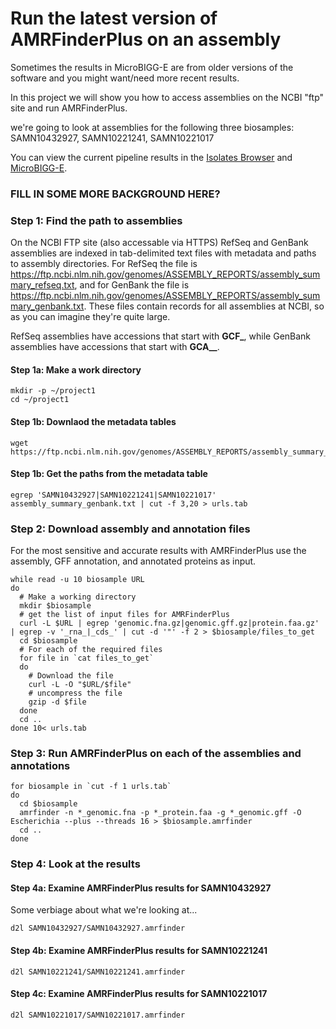 Run the latest version of AMRFinderPlus on an assembly
=======================================================

Sometimes the results in MicroBIGG-E are from older versions of the software and you might want/need more recent results.

In this project we will show you how to access assemblies on the NCBI "ftp" site and run AMRFinderPlus.

we're going to look at assemblies for the following three biosamples: SAMN10432927, SAMN10221241, SAMN10221017

You can view the current pipeline results in the [Isolates Browser](https://www.ncbi.nlm.nih.gov/pathogens/isolates/#SAMN10432927%20SAMN10221241%20SAMN10221017) and [MicroBIGG-E](https://www.ncbi.nlm.nih.gov/pathogens/microbigge/#SAMN10432927%20SAMN10221241%20SAMN10221017). 

### FILL IN SOME MORE BACKGROUND HERE?

### Step 1: Find the path to assemblies

On the NCBI FTP site (also accessable via HTTPS) RefSeq and GenBank assemblies are indexed in tab-delimited text files with metadata and paths to assembly directories. For RefSeq the file is <https://ftp.ncbi.nlm.nih.gov/genomes/ASSEMBLY_REPORTS/assembly_summary_refseq.txt>, and for GenBank the file is <https://ftp.ncbi.nlm.nih.gov/genomes/ASSEMBLY_REPORTS/assembly_summary_genbank.txt>.  These files contain records for all assemblies at NCBI, so as you can imagine they're quite large.

RefSeq assemblies have accessions that start with **GCF_**, while GenBank assemblies have accessions that start with **GCA__**.

#### Step 1a: Make a work directory

```
mkdir -p ~/project1
cd ~/project1
```

#### Step 1b: Downlaod the metadata tables

```
wget https://ftp.ncbi.nlm.nih.gov/genomes/ASSEMBLY_REPORTS/assembly_summary_genbank.txt
```

#### Step 1b: Get the paths from the metadata table

```
egrep 'SAMN10432927|SAMN10221241|SAMN10221017' assembly_summary_genbank.txt | cut -f 3,20 > urls.tab
```

### Step 2: Download assembly and annotation files

For the most sensitive and accurate results with AMRFinderPlus use the assembly, GFF annotation, and annotated proteins as input.

```
while read -u 10 biosample URL
do
  # Make a working directory
  mkdir $biosample
  # get the list of input files for AMRFinderPlus
  curl -L $URL | egrep 'genomic.fna.gz|genomic.gff.gz|protein.faa.gz' | egrep -v '_rna_|_cds_' | cut -d '"' -f 2 > $biosample/files_to_get
  cd $biosample
  # For each of the required files
  for file in `cat files_to_get`
  do 
    # Download the file
    curl -L -O "$URL/$file" 
    # uncompress the file
    gzip -d $file
  done
  cd ..
done 10< urls.tab
```

### Step 3: Run AMRFinderPlus on each of the assemblies and annotations
```
for biosample in `cut -f 1 urls.tab`
do
  cd $biosample
  amrfinder -n *_genomic.fna -p *_protein.faa -g *_genomic.gff -O Escherichia --plus --threads 16 > $biosample.amrfinder
  cd ..
done
```

### Step 4: Look at the results

#### Step 4a: Examine AMRFinderPlus results for SAMN10432927

Some verbiage about what we're looking at...
```
d2l SAMN10432927/SAMN10432927.amrfinder
```

#### Step 4b: Examine AMRFinderPlus results for SAMN10221241
```
d2l SAMN10221241/SAMN10221241.amrfinder
```

#### Step 4c: Examine AMRFinderPlus results for SAMN10221017
```
d2l SAMN10221017/SAMN10221017.amrfinder
```
